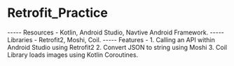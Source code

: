 # Retrofit_Practice
----- Resources - Kotlin, Android Studio, Navtive Android Framework.
----- Libraries - Retrofit2, Moshi, Coil.
----- Features - 1. Calling an API within Android Studio using Retrofit2
           2. Convert JSON to string using Moshi
           3. Coil Library loads images using Kotlin Coroutines.
